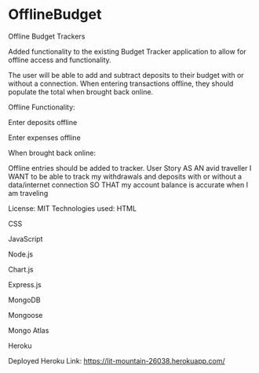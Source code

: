 # OfflineBudget
Offline Budget Trackers

Added functionality to the existing Budget Tracker application to allow for offline access and functionality.

The user will be able to add and subtract deposits to their budget with or without a connection. When entering transactions offline, they should populate the total when brought back online.

Offline Functionality:

Enter deposits offline

Enter expenses offline

When brought back online:

Offline entries should be added to tracker.
User Story
AS AN avid traveller I WANT to be able to track my withdrawals and deposits with or without a data/internet connection SO THAT my account balance is accurate when I am traveling

License: MIT
Technologies used:
HTML

CSS

JavaScript

Node.js

Chart.js

Express.js

MongoDB

Mongoose

Mongo Atlas

Heroku  

Deployed Heroku Link: https://lit-mountain-26038.herokuapp.com/